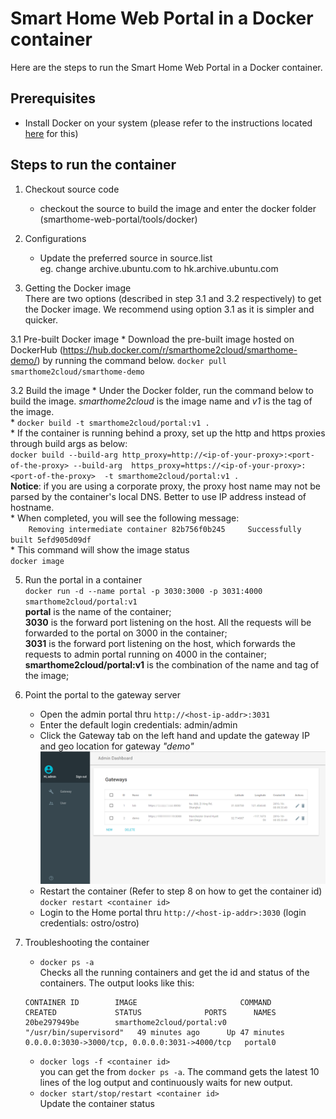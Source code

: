 Smart Home Web Portal in a Docker container
===========================================

Here are the steps to run the Smart Home Web Portal in a Docker container.

## Prerequisites
* Install Docker on your system (please refer to the instructions located [here](https://docs.docker.com/engine/installation/) for this)

## Steps to run the container
1. Checkout source code
    * checkout the source to build the image and enter the docker folder (smarthome-web-portal/tools/docker)

2. Configurations
    * Update the preferred source in source.list    
      eg. change archive.ubuntu.com to hk.archive.ubuntu.com

3. Getting the Docker image     
   There are two options (described in step 3.1 and 3.2 respectively) to get the Docker image. We recommend using option 3.1 as it is simpler and quicker.
   
  3.1 Pre-built Docker image
     * Download the pre-built image hosted on DockerHub (https://hub.docker.com/r/smarthome2cloud/smarthome-demo/) by running the command below.
   `docker pull smarthome2cloud/smarthome-demo`
  
  3.2 Build the image
     * Under the Docker folder, run the command below to build the image. *smarthome2cloud* is the image name and *v1* is the tag of the image.    
        * `docker build -t smarthome2cloud/portal:v1 .`    
        * If the container is running behind a proxy, set up the http and https proxies through build args as below:    
        `docker build --build-arg http_proxy=http://<ip-of-your-proxy>:<port-of-the-proxy> --build-arg  https_proxy=https://<ip-of-your-proxy>:<port-of-the-proxy>  -t smarthome2cloud/portal:v1 .`    
        **Notice**: if you are using a corporate proxy, the proxy host name may not be parsed by the container's local DNS. Better to use IP address instead of hostname.     
        * When completed, you will see the following message:     
            ```    
            Removing intermediate container 82b756f0b245    
            Successfully built 5efd905d09df    
            ```       
    * This command will show the image status   
        `docker image`

5. Run the portal in a container    
    `docker run -d --name portal -p 3030:3000 -p 3031:4000 smarthome2cloud/portal:v1 `    
    **portal** is the name of the container;    
    **3030** is the forward port listening on the host. All the requests will be forwarded to the portal on 3000 in the container;    
    **3031** is the forward port listening on the host, which forwards the requests to admin portal running on 4000 in the container;        
    **smarthome2cloud/portal:v1** is the combination of the name and tag of the image;    

6. Point the portal to the gateway server
   * Open the admin portal thru `http://<host-ip-addr>:3031`
   * Enter the default login credentials: admin/admin
   * Click the Gateway tab on the left hand and update the gateway IP and geo location for gateway *"demo"*
      ![admin portal](../../screenshots/smarthome-adminportal.PNG)    
   * Restart the container (Refer to step 8 on how to get the container id)    
      `docker restart <container id>`
   * Login to the Home portal thru `http://<host-ip-addr>:3030` (login credentials: ostro/ostro)

7. Troubleshooting the container
    * `docker ps -a`     
    Checks all the running containers and get the id and status of the containers. The output looks like this: 
    ```
    CONTAINER ID        IMAGE                       COMMAND                  CREATED             STATUS              PORTS      NAMES
    20be297949be        smarthome2cloud/portal:v0   "/usr/bin/supervisord"   49 minutes ago      Up 47 minutes       0.0.0.0:3030->3000/tcp, 0.0.0.0:3031->4000/tcp   portal0
    ```
    * `docker logs -f <container id>`    
   you can get the <container id> from `docker ps -a`. The command gets the latest 10 lines of the log output and continuously waits for new output. 
    * `docker start/stop/restart <container id>`    
    Update the container status
   
